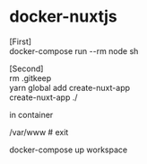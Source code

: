 # docker-nuxtjs

[First]  
docker-compose run --rm node sh  

[Second]  
rm .gitkeep  
yarn global add create-nuxt-app  
create-nuxt-app ./  

in container  
  
/var/www # exit
  
  
docker-compose up workspace


